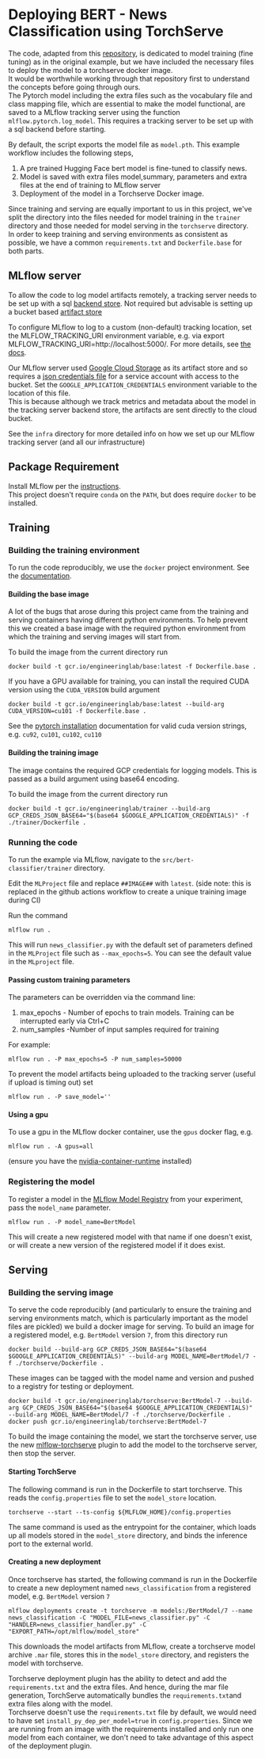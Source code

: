 # Deploying BERT - News Classification using TorchServe

The code, adapted from this [repository](https://github.com/mlflow/mlflow-torchserve/blob/master/examples/BertNewsClassification),
is dedicated to model training (fine tuning) as in the original example, but we have included the necessary files to deploy the model to a torchserve docker image.  
It would be worthwhile working through that repository first to understand the concepts before going through ours.  
The Pytorch model including the extra files such as the vocabulary file and class mapping file, which are essential to make the model functional,
are saved to a MLflow tracking server using the function `mlflow.pytorch.log_model`. This requires a tracking server to be set up with a sql backend before starting.

By default,  the script exports the model file as `model.pth`.
This example workflow includes the following steps,
1. A pre trained Hugging Face bert model is fine-tuned to classify news.
2. Model is saved with extra files model,summary, parameters and extra files at the end of training to MLflow server
3. Deployment of the  model in a Torchserve Docker image.

Since training and serving are equally important to us in this project, we've split the directory into the files needed 
for model training in the `trainer` directory and those needed for model serving in the `torchserve` directory.  
In order to keep training and serving environments as consistent as possible, we have a common `requirements.txt`
and `Dockerfile.base` for both parts.

## MLflow server
To allow the code to log model artifacts remotely, a tracking server needs to be set up with a 
sql [backend store](https://www.mlflow.org/docs/latest/tracking.html#backend-stores). 
Not required but advisable is setting up a bucket based [artifact store](https://www.mlflow.org/docs/latest/tracking.html#artifact-stores)

To configure MLflow to log to a custom (non-default) tracking location, set the MLFLOW_TRACKING_URI environment variable, e.g. via export MLFLOW_TRACKING_URI=http://localhost:5000/.
For more details, see [the docs](https://mlflow.org/docs/latest/tracking.html#where-runs-are-recorded).

Our MLflow server used [Google Cloud Storage](https://www.mlflow.org/docs/latest/tracking.html#google-cloud-storage) as its artifact store
and so requires a [json credentials file](https://cloud.google.com/docs/authentication/getting-started) for a 
service account with access to the bucket. Set the `GOOGLE_APPLICATION_CREDENTIALS` environment variable to the location of this file.  
This is because although we track metrics and metadata about the
model in the tracking server backend store, the artifacts are sent directly to the cloud bucket.

See the `infra` directory for more detailed info on how we set up our MLflow tracking server (and all our infrastructure)

## Package Requirement

Install MLflow per the [instructions](https://github.com/mlflow/mlflow#installing).  
This project doesn't require `conda` on the `PATH`, but does require `docker` to be installed.

## Training
### Building the training environment
To run the code reproducibly, we use the `docker` project environment.
See the [documentation](https://www.mlflow.org/docs/latest/projects.html#project-environments).  

#### Building the base image
A lot of the bugs that arose during this project came from the training and serving containers having different python environments.
To help prevent this we created a base image with the required python environment from which the training and serving images will start from.

To build the image from the current directory run
```
docker build -t gcr.io/engineeringlab/base:latest -f Dockerfile.base .
```

If you have a GPU available for training, you can install the required CUDA version using the `CUDA_VERSION` build argument
```
docker build -t gcr.io/engineeringlab/base:latest --build-arg CUDA_VERSION=cu101 -f Dockerfile.base .
```
See the [pytorch installation](https://pytorch.org/get-started/locally/) documentation for valid cuda version strings, 
e.g. `cu92`, `cu101`, `cu102`, `cu110`
#### Building the training image
The image contains the required GCP credentials for logging models. This is passed as a build argument using base64 encoding.

To build the image from the current directory run
```
docker build -t gcr.io/engineeringlab/trainer --build-arg GCP_CREDS_JSON_BASE64="$(base64 $GOOGLE_APPLICATION_CREDENTIALS)" -f ./trainer/Dockerfile .
```

### Running the code
To run the example via MLflow, navigate to the `src/bert-classifier/trainer` directory.

Edit the `MLProject` file and replace `##IMAGE##` with `latest`. (side note: this is replaced in the github actions workflow to create a unique training image during CI)

Run the command
```
mlflow run .
```

This will run `news_classifier.py` with the default set of parameters defined in the `MLProject` file 
such as  `--max_epochs=5`. You can see the default value in the `MLproject` file.

#### Passing custom training parameters

The parameters can be overridden via the command line:

1. max_epochs - Number of epochs to train models. Training can be interrupted early via Ctrl+C
2. num_samples -Number of input samples required for training

For example:
```
mlflow run . -P max_epochs=5 -P num_samples=50000
```

To prevent the model artifacts being uploaded to the tracking server (useful if upload is timing out) set
```
mlflow run . -P save_model=''
```
#### Using a gpu
To use a gpu in the MLflow docker container, use the `gpus` docker flag, e.g.
```
mlflow run . -A gpus=all
```
(ensure you have the [nvidia-container-runtime](https://github.com/NVIDIA/nvidia-container-runtime/) installed)
### Registering the model
To register a model in the [MLflow Model Registry](https://www.mlflow.org/docs/latest/model-registry.html#) from your experiment,
pass the `model_name` parameter.  
```
mlflow run . -P model_name=BertModel
```
This will create a new registered model with that name if one doesn't exist, or will create a new version of 
the registered model if it does exist.

## Serving
### Building the serving image
To serve the code reproducibly (and particularly to ensure the training and serving environments match, which is particularly important as the model files are pickled)
we build a docker image for serving.
To build an image for a registered model, e.g. `BertModel` version `7`, from this directory run
```
docker build --build-arg GCP_CREDS_JSON_BASE64="$(base64 $GOOGLE_APPLICATION_CREDENTIALS)" --build-arg MODEL_NAME=BertModel/7 -f ./torchserve/Dockerfile .
```
These images can be tagged with the model name and version and pushed to a registry for testing or deployment.
```
docker build -t gcr.io/engineeringlab/torchserve:BertModel-7 --build-arg GCP_CREDS_JSON_BASE64="$(base64 $GOOGLE_APPLICATION_CREDENTIALS)" --build-arg MODEL_NAME=BertModel/7 -f ./torchserve/Dockerfile .
docker push gcr.io/engineeringlab/torchserve:BertModel-7
```

To build the image containing the model, we start the torchserve server, use the new [mlflow-torchserve](https://github.com/mlflow/mlflow-torchserve) plugin to 
add the model to the torchserve server, then stop the server.
#### Starting TorchServe

The following command is run in the Dockerfile to start torchserve. This reads the `config.properties` file to set the `model_store` location.

`torchserve --start --ts-config ${MLFLOW_HOME}/config.properties`

The same command is used as the entrypoint for the container, which loads up all models stored in the `model_store` directory, 
and binds the inference port to the external world.

#### Creating a new deployment

Once torchserve has started, the following command is run in the Dockerfile to create a new deployment named `news_classification` from a registered model, e.g. `BertModel` version `7`

```mlflow deployments create -t torchserve -m models:/BertModel/7 --name news_classification -C "MODEL_FILE=news_classifier.py" -C "HANDLER=news_classifier_handler.py" -C "EXPORT_PATH=/opt/mlflow/model_store"```

This downloads the model artifacts from MLflow, create a torchserve model archive `.mar` file, stores this in
the `model_store` directory, and registers the model with torchserve.

Torchserve deployment plugin has the ability to detect and add the `requirements.txt` and the extra files. And hence, during the
mar file generation, TorchServe automatically bundles the `requirements.txt`and extra files along with the model.  
Torchserve doesn't use the `requirements.txt` file by default, we would need to have set `install_py_dep_per_model=true` in `config.properties`.
Since we are running from an image with the requirements installed and only run one model from each container, 
we don't need to take advantage of this aspect of the deployment plugin.
